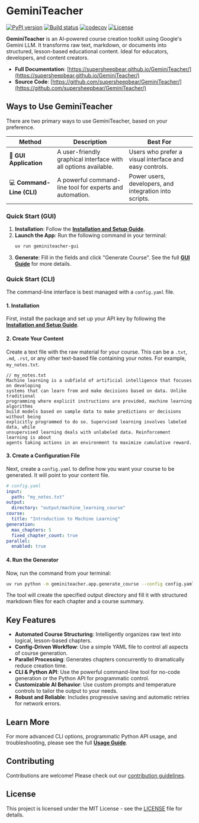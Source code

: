 # GeminiTeacher

[![PyPI version](https://badge.fury.io/py/geminiteacher.svg)](https://badge.fury.io/py/geminiteacher)
[![Build status](https://img.shields.io/github/actions/workflow/status/supersheepbear/GeminiTeacher/main.yml?branch=main)](https://github.com/supersheepbear/GeminiTeacher/actions/workflows/main.yml?query=branch%3Amain)
[![codecov](https://codecov.io/gh/supersheepbear/GeminiTeacher/branch/main/graph/badge.svg)](https://codecov.io/gh/supersheepbear/GeminiTeacher)
[![License](https://img.shields.io/github/license/supersheepbear/GeminiTeacher)](https://img.shields.io/github/license/supersheepbear/GeminiTeacher)

**GeminiTeacher** is an AI-powered course creation toolkit using Google's Gemini LLM. It transforms raw text, markdown, or documents into structured, lesson-based educational content. Ideal for educators, developers, and content creators.

- **Full Documentation**: [https://supersheepbear.github.io/GeminiTeacher/](https://supersheepbear.github.io/GeminiTeacher/)
- **Source Code**: [https://github.com/supersheepbear/GeminiTeacher/](https://github.com/supersheepbear/GeminiTeacher/)

## Ways to Use GeminiTeacher

There are two primary ways to use GeminiTeacher, based on your preference.

| Method | Description | Best For |
| --- | --- | --- |
| 🚀 **GUI Application** | A user-friendly graphical interface with all options available. | Users who prefer a visual interface and easy controls. |
| 💻 **Command-Line (CLI)** | A powerful command-line tool for experts and automation. | Power users, developers, and integration into scripts. |

### Quick Start (GUI)

1.  **Installation**: Follow the [**Installation and Setup Guide**](./docs/installation.md).
2.  **Launch the App**: Run the following command in your terminal:
    ```bash
    uv run geminiteacher-gui
    ```
3.  **Generate**: Fill in the fields and click "Generate Course". See the full [**GUI Guide**](./docs/gui.md) for more details.

### Quick Start (CLI)

The command-line interface is best managed with a `config.yaml` file.

#### 1. Installation

First, install the package and set up your API key by following the [**Installation and Setup Guide**](./docs/installation.md).

#### 2. Create Your Content

Create a text file with the raw material for your course. This can be a `.txt`, `.md`, `.rst`, or any other text-based file containing your notes. For example, `my_notes.txt`.

```text
// my_notes.txt
Machine learning is a subfield of artificial intelligence that focuses on developing 
systems that can learn from and make decisions based on data. Unlike traditional 
programming where explicit instructions are provided, machine learning algorithms 
build models based on sample data to make predictions or decisions without being 
explicitly programmed to do so. Supervised learning involves labeled data, while
unsupervised learning deals with unlabeled data. Reinforcement learning is about
agents taking actions in an environment to maximize cumulative reward.
```

#### 3. Create a Configuration File

Next, create a `config.yaml` to define how you want your course to be generated. It will point to your content file.

```yaml
# config.yaml
input:
  path: "my_notes.txt"
output:
  directory: "output/machine_learning_course"
course:
  title: "Introduction to Machine Learning"
generation:
  max_chapters: 5
  fixed_chapter_count: true
parallel:
  enabled: true
```

#### 4. Run the Generator

Now, run the command from your terminal:

```bash
uv run python -m geminiteacher.app.generate_course --config config.yaml
```

The tool will create the specified output directory and fill it with structured markdown files for each chapter and a course summary.

## Key Features

- **Automated Course Structuring**: Intelligently organizes raw text into logical, lesson-based chapters.
- **Config-Driven Workflow**: Use a simple YAML file to control all aspects of course generation.
- **Parallel Processing**: Generates chapters concurrently to dramatically reduce creation time.
- **CLI & Python API**: Use the powerful command-line tool for no-code generation or the Python API for programmatic control.
- **Customizable AI Behavior**: Use custom prompts and temperature controls to tailor the output to your needs.
- **Robust and Reliable**: Includes progressive saving and automatic retries for network errors.

## Learn More

For more advanced CLI options, programmatic Python API usage, and troubleshooting, please see the full [**Usage Guide**](./docs/usage.md).

## Contributing

Contributions are welcome! Please check out our [contribution guidelines](CONTRIBUTING.md).

## License

This project is licensed under the MIT License - see the [LICENSE](LICENSE) file for details.
